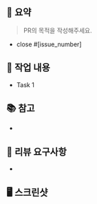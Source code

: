 ## 📌 요약

> PR의 목적을 작성해주세요.

- close #[issue_number]

## 📝 작업 내용

- Task 1

## 📚 참고

-

## 💖 리뷰 요구사항

-

## 🖥️ 스크린샷
